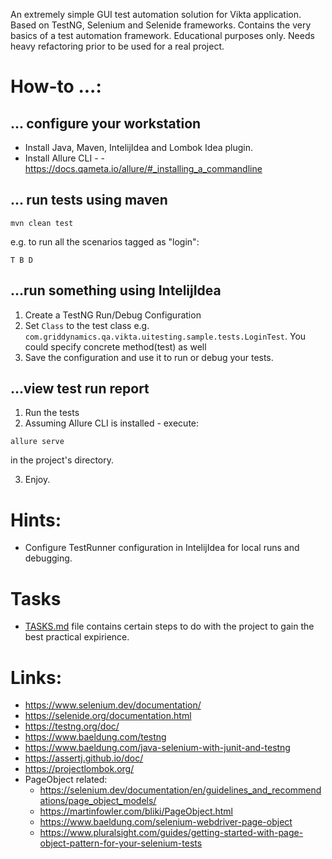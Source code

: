 An extremely simple GUI test automation solution for Vikta application. Based on TestNG, Selenium and Selenide frameworks.
Contains the very basics of a test automation framework. 
Educational purposes only. Needs heavy refactoring prior to be used for a real project.

# How-to ...:
## ... configure your workstation
- Install Java, Maven, IntelijIdea and Lombok Idea plugin.
- Install Allure CLI - - https://docs.qameta.io/allure/#_installing_a_commandline

## ... run tests using maven
```
mvn clean test 
```
e.g. to run all the scenarios tagged as "login":
```
T B D
```

## ...run something using IntelijIdea
1. Create a TestNG Run/Debug Configuration
2. Set `Class` to the test class e.g. `com.griddynamics.qa.vikta.uitesting.sample.tests.LoginTest`. You could specify concrete method(test) as well
3. Save the configuration and use it to run or debug your tests.

## ...view test run report
1. Run the tests
2. Assuming Allure CLI is installed - execute:
```
allure serve
```
in the project's directory.

3. Enjoy.


# Hints:
- Configure TestRunner configuration in IntelijIdea for local runs and debugging.

# Tasks
- [TASKS.md](https://gitlab.griddynamics.net/kkhyzhniak/qa-internship-web-project/-/blob/main/Vikta-UI-testing-sample/TASKS.md) file contains certain steps to do with the project to gain the best practical expirience.

# Links:
- https://www.selenium.dev/documentation/ 
- https://selenide.org/documentation.html 
- https://testng.org/doc/
- https://www.baeldung.com/testng 
- https://www.baeldung.com/java-selenium-with-junit-and-testng 
- https://assertj.github.io/doc/
- https://projectlombok.org/
- PageObject related:
    * https://selenium.dev/documentation/en/guidelines_and_recommendations/page_object_models/
    * https://martinfowler.com/bliki/PageObject.html
    * https://www.baeldung.com/selenium-webdriver-page-object
    * https://www.pluralsight.com/guides/getting-started-with-page-object-pattern-for-your-selenium-tests



